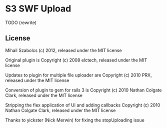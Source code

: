S3 SWF Upload
=============
TODO (rewrite)

License
-------
Mihail Szabolcs (c) 2012, released under the MIT license

Original plugin is Copyright (c) 2008 elctech, released under the MIT license

Updates to plugin for multiple file uploader are Copyright (c) 2010 PRX, released under the MIT license

Conversion of plugin to gem for rails 3 is Copyright (c) 2010 Nathan Colgate Clark, released under the MIT license

Stripping the flex application of UI and adding callbacks Copyright (c) 2010 Nathan Colgate Clark, released under the MIT license

Thanks to yickster (Nick Merwin) for fixing the stopUploading issue
